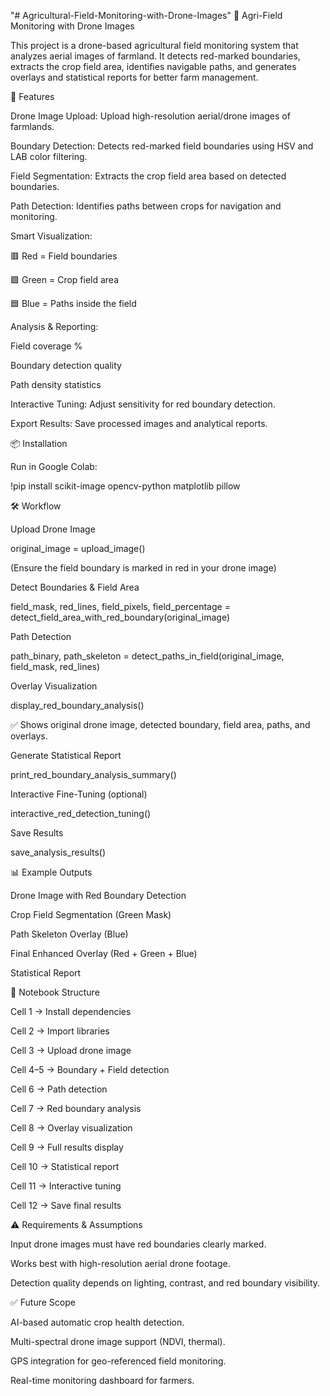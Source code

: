 "# Agricultural-Field-Monitoring-with-Drone-Images" 
🌾 Agri-Field Monitoring with Drone Images

This project is a drone-based agricultural field monitoring system that analyzes aerial images of farmland. It detects red-marked boundaries, extracts the crop field area, identifies navigable paths, and generates overlays and statistical reports for better farm management.

🚀 Features

Drone Image Upload: Upload high-resolution aerial/drone images of farmlands.

Boundary Detection: Detects red-marked field boundaries using HSV and LAB color filtering.

Field Segmentation: Extracts the crop field area based on detected boundaries.

Path Detection: Identifies paths between crops for navigation and monitoring.

Smart Visualization:

🟥 Red = Field boundaries

🟩 Green = Crop field area

🟦 Blue = Paths inside the field

Analysis & Reporting:

Field coverage %

Boundary detection quality

Path density statistics

Interactive Tuning: Adjust sensitivity for red boundary detection.

Export Results: Save processed images and analytical reports.

📦 Installation

Run in Google Colab:

!pip install scikit-image opencv-python matplotlib pillow

🛠️ Workflow

Upload Drone Image

original_image = upload_image()


(Ensure the field boundary is marked in red in your drone image)

Detect Boundaries & Field Area

field_mask, red_lines, field_pixels, field_percentage = detect_field_area_with_red_boundary(original_image)


Path Detection

path_binary, path_skeleton = detect_paths_in_field(original_image, field_mask, red_lines)


Overlay Visualization

display_red_boundary_analysis()


✅ Shows original drone image, detected boundary, field area, paths, and overlays.

Generate Statistical Report

print_red_boundary_analysis_summary()


Interactive Fine-Tuning (optional)

interactive_red_detection_tuning()


Save Results

save_analysis_results()

📊 Example Outputs

Drone Image with Red Boundary Detection

Crop Field Segmentation (Green Mask)

Path Skeleton Overlay (Blue)

Final Enhanced Overlay (Red + Green + Blue)

Statistical Report

📂 Notebook Structure

Cell 1 → Install dependencies

Cell 2 → Import libraries

Cell 3 → Upload drone image

Cell 4–5 → Boundary + Field detection

Cell 6 → Path detection

Cell 7 → Red boundary analysis

Cell 8 → Overlay visualization

Cell 9 → Full results display

Cell 10 → Statistical report

Cell 11 → Interactive tuning

Cell 12 → Save final results

⚠️ Requirements & Assumptions

Input drone images must have red boundaries clearly marked.

Works best with high-resolution aerial drone footage.

Detection quality depends on lighting, contrast, and red boundary visibility.

✅ Future Scope

AI-based automatic crop health detection.

Multi-spectral drone image support (NDVI, thermal).

GPS integration for geo-referenced field monitoring.

Real-time monitoring dashboard for farmers.